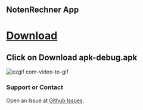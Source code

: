 ## NotenRechner App

# [Download](https://github.com/kaffarell/NotenRechner/releases/)
## Click on Download apk-debug.apk


![ezgif com-video-to-gif](https://user-images.githubusercontent.com/42062381/64149363-0df8d080-ce26-11e9-95c2-4d4295f7bd29.gif)


### Support or Contact

Open an Issue at [Github Issues](https://github.com/kaffarell/NotenRechner/issues).

